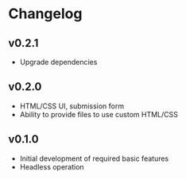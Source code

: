 # Changelog

## v0.2.1

- Upgrade dependencies

## v0.2.0

- HTML/CSS UI, submission form
- Ability to provide files to use custom HTML/CSS

## v0.1.0

- Initial development of required basic features
- Headless operation
